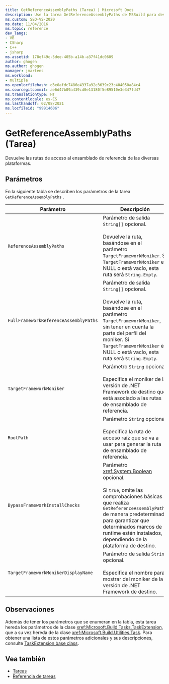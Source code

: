 ```yaml
---
title: GetReferenceAssemblyPaths (Tarea) | Microsoft Docs
description: Use la tarea GetReferenceAssemblyPaths de MSBuild para devolver las rutas de acceso de ensamblado de referencia de los distintos marcos.
ms.custom: SEO-VS-2020
ms.date: 11/04/2016
ms.topic: reference
dev_langs:
- VB
- CSharp
- C++
- jsharp
ms.assetid: 178ef49c-5dee-405b-a14b-a37f41dc0609
author: ghogen
ms.author: ghogen
manager: jmartens
ms.workload:
- multiple
ms.openlocfilehash: d3e0afdc7486e4337a92e3639c23c404050a84c4
ms.sourcegitcommit: ae6d47b09a439cd0e13180f5e89510e3e347fd47
ms.translationtype: HT
ms.contentlocale: es-ES
ms.lasthandoff: 02/08/2021
ms.locfileid: "99914606"
---
```

# <a name="getreferenceassemblypaths-task"></a>GetReferenceAssemblyPaths (Tarea)

Devuelve las rutas de acceso al ensamblado de referencia de las diversas plataformas.

## <a name="parameters"></a>Parámetros

 En la siguiente tabla se describen los parámetros de la tarea `GetReferenceAssemblyPaths` .

|Parámetro|Descripción|
|---------------|-----------------|
|`ReferenceAssemblyPaths`|Parámetro de salida `String[]` opcional.<br /><br /> Devuelve la ruta, basándose en el parámetro `TargetFrameworkMoniker`. Si `TargetFrameworkMoniker` es NULL o está vacío, esta ruta será `String.Empty`.|
|`FullFrameworkReferenceAssemblyPaths`|Parámetro de salida `String[]` opcional.<br /><br /> Devuelve la ruta, basándose en el parámetro `TargetFrameworkMoniker`, sin tener en cuenta la parte del perfil del moniker. Si `TargetFrameworkMoniker` es NULL o está vacío, esta ruta será `String.Empty`.|
|`TargetFrameworkMoniker`|Parámetro `String` opcional.<br /><br /> Especifica el moniker de la versión de .NET Framework de destino que está asociado a las rutas de ensamblado de referencia.|
|`RootPath`|Parámetro `String` opcional.<br /><br /> Especifica la ruta de acceso raíz que se va a usar para generar la ruta de ensamblado de referencia.|
|`BypassFrameworkInstallChecks`|Parámetro <xref:System.Boolean> opcional.<br /><br /> Si `true`, omite las comprobaciones básicas que realiza `GetReferenceAssemblyPaths` de manera predeterminada para garantizar que determinados marcos de runtime estén instalados, dependiendo de la plataforma de destino.|
|`TargetFrameworkMonikerDisplayName`|Parámetro de salida `String` opcional.<br /><br /> Especifica el nombre para mostrar del moniker de la versión de .NET Framework de destino.|

## <a name="remarks"></a>Observaciones

 Además de tener los parámetros que se enumeran en la tabla, esta tarea hereda los parámetros de la clase <xref:Microsoft.Build.Tasks.TaskExtension>, que a su vez hereda de la clase <xref:Microsoft.Build.Utilities.Task>. Para obtener una lista de estos parámetros adicionales y sus descripciones, consulte [TaskExtension base class](../msbuild/taskextension-base-class.md).

## <a name="see-also"></a>Vea también

- [Tareas](../msbuild/msbuild-tasks.md)
- [Referencia de tareas](../msbuild/msbuild-task-reference.md)